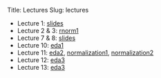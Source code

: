 Title: Lectures
Slug: lectures

* Lecture 1: [slides](http://www.jarrodmillman.com/stat133-summer2014/lecture/lecture01.pdf)
* Lecture 2 & 3: [rnorm1]({filename}/examples/rnorm-ex1.r)
* Lecture 7 & 8: [slides](http://www.jarrodmillman.com/stat133-summer2014/lecture/lecture07.pdf)
* Lecture 10: [eda1]({filename}/examples/gene-eda1.r)
* Lecture 11: [eda2]({filename}/examples/gene-eda2.r),
              [normalization1]({filename}/examples/norm-ex.r),
              [normalization2]({filename}/examples/quantile-normalization.r)
* Lecture 12: [eda3]({filename}/examples/gene-eda3.r)
* Lecture 13: [eda3]({filename}/examples/gene-eda4.r)
